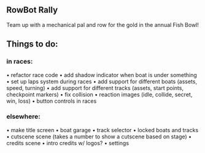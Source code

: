 ## RowBot Rally
Team up with a mechanical pal and row for the gold in the annual Fish Bowl!

## Things to do:
### in races:
• refactor race code
• add shadow indicator when boat is under something
• set up laps system during races
• add support for different boats (assets, speed, turning)
• add support for different tracks (assets, start points, checkpoint markers)
• fix collision
• reaction images (idle, collide, secret, win, loss)
• button controls in races
### elsewhere:
• make title screen
• boat garage
• track selector
• locked boats and tracks
• cutscene scene (takes a number to show a cutscene based on stage)
• credits scene
• intro credits w/ logos?
• settings